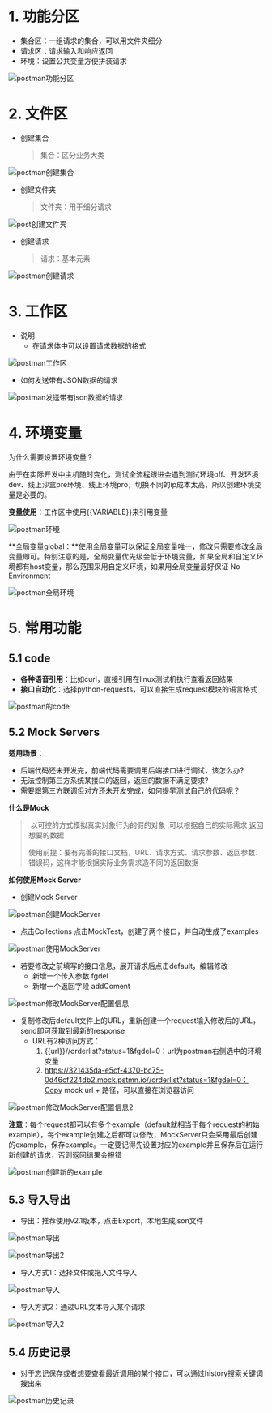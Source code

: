 # 1. 功能分区

- 集合区：一组请求的集合，可以用文件夹细分
- 请求区：请求输入和响应返回
- 环境：设置公共变量方便拼装请求

![postman功能分区](https://github.com/YOIOc/learning-record/blob/main/image/postman功能分区.png)

# 2. 文件区

- 创建集合

  > 集合：区分业务大类

![postman创建集合](https://github.com/YOIOc/learning-record/blob/main/image/postman创建集合.png)

- 创建文件夹

  > 文件夹：用于细分请求

![post创建文件夹](https://github.com/YOIOc/learning-record/blob/main/image/post创建文件夹.png)

- 创建请求

  > 请求：基本元素

![postman创建请求](https://github.com/YOIOc/learning-record/blob/main/image/postman创建请求.png)

# 3. 工作区

- 说明
  - 在请求体中可以设置请求数据的格式

![postman工作区](https://github.com/YOIOc/learning-record/blob/main/image/postman工作区.png)

- 如何发送带有JSON数据的请求

![postman发送带有json数据的请求](https://github.com/YOIOc/learning-record/blob/main/image/postman发送带有json数据的请求.png)

# 4. 环境变量

为什么需要设置环境变量？

​	由于在实际开发中主机随时变化，测试全流程跟进会遇到测试环境off、开发环境dev、线上沙盒pre环境、线上环境pro，切换不同的ip成本太高，所以创建环境变量是必要的。

**变量使用**：工作区中使用{{VARIABLE}}来引用变量

![postman环境](https://github.com/YOIOc/learning-record/blob/main/image/postman环境.png)

**全局变量global：**使用全局变量可以保证全局变量唯一，修改只需要修改全局变量即可。特别注意的是，全局变量优先级会低于环境变量，如果全局和自定义环境都有host变量，那么范围采用自定义环境，如果用全局变量最好保证 No Environment

![postman全局环境](https://github.com/YOIOc/learning-record/blob/main/image/postman全局环境.png)

# 5. 常用功能

## 5.1 code

- **各种语音引用**：比如curl，直接引用在linux测试机执行查看返回结果
- **接口自动化**：选择python-requests，可以直接生成request模块的语言格式

![postman的code](https://github.com/YOIOc/learning-record/blob/main/image/postman的code.png)

## 5.2 Mock Servers

**适用场景**：

- 后端代码还未开发完，前端代码需要调用后端接口进行调试，该怎么办?
- 无法控制第三方系统某接口的返回，返回的数据不满足要求?
- 需要跟第三方联调但对方还未开发完成，如何提早测试自己的代码呢？

**什么是Mock**

> ​	以可控的方式模拟真实对象行为的假的对象 ,可以根据自己的实际需求 返回想要的数据
>
> 使用前提：要有完善的接口文档，URL、请求方式、请求参数、返回参数、错误码，这样才能根据实际业务需求造不同的返回数据

**如何使用Mock Server**

- 创建Mock Server

![postman创建MockServer](https://github.com/YOIOc/learning-record/blob/main/image/postman创建MockServer.png)

- 点击Collections 点击MockTest，创建了两个接口，并自动生成了examples

![postman使用MockServer](https://github.com/YOIOc/learning-record/blob/main/image/postman使用MockServer.png)

- 若要修改之前填写的接口信息，展开请求后点击default，编辑修改
  - 新增一个传入参数 fgdel
  - 新增一个返回字段 addComent

![postman修改MockServer配置信息](https://github.com/YOIOc/learning-record/blob/main/image/postman修改MockServer配置信息.png)

- 复制修改后default文件上的URL，重新创建一个request输入修改后的URL，send即可获取到最新的response
  - URL有2种访问方式：
    1. {{url}}//orderlist?status=1&fgdel=0：url为postman右侧选中的环境变量
    2. https://321435da-e5cf-4370-bc75-0d46cf224db2.mock.pstmn.io//orderlist?status=1&fgdel=0：Copy mock url + 路径，可以直接在浏览器访问

![postman修改MockServer配置信息2](https://github.com/YOIOc/learning-record/blob/main/image/postman修改MockServer配置信息2.png)

**注意**：每个request都可以有多个example（default就相当于每个request的初始example），每个example创建之后都可以修改，MockServer只会采用最后创建的example，保存example。一定要记得先设置对应的example并且保存后在运行新创建的请求，否则返回结果会报错

![postman创建新的example](https://github.com/YOIOc/learning-record/blob/main/image/postman创建新的example.png)

## 5.3 导入导出

- 导出：推荐使用v2.1版本，点击Export，本地生成json文件

![postman导出](https://github.com/YOIOc/learning-record/blob/main/image/postman导出.png)

![postman导出2](https://github.com/YOIOc/learning-record/blob/main/image/postman导出2.png)

- 导入方式1：选择文件或拖入文件导入

![postman导入](https://github.com/YOIOc/learning-record/blob/main/image/postman导入.png)

- 导入方式2：通过URL文本导入某个请求

![postman导入2](https://github.com/YOIOc/learning-record/blob/main/image/postman导入2.png)

## 5.4 历史记录

- 对于忘记保存或者想要查看最近调用的某个接口，可以通过history搜索关键词搜出来

![postman历史记录](https://github.com/YOIOc/learning-record/blob/main/image/postman历史记录.png)
